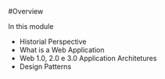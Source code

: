 #Overview

In this module
- Historial Perspective
- What  is a Web Application
- Web 1.0, 2.0 e 3.0 Application Architetures
- Design Patterns
